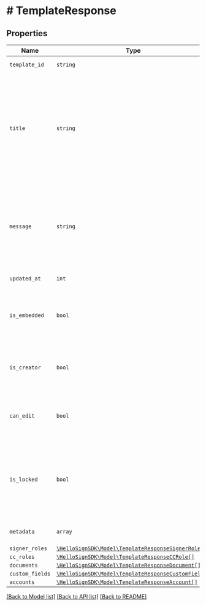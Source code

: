# # TemplateResponse



## Properties

Name | Type | Description | Notes
------------ | ------------- | ------------- | -------------
| `template_id` | ```string``` |  The id of the Template.  |  |
| `title` | ```string``` |  The title of the Template. This will also be the default subject of the message sent to signers when using this Template to send a SignatureRequest. This can be overridden when sending the SignatureRequest.  |  |
| `message` | ```string``` |  The default message that will be sent to signers when using this Template to send a SignatureRequest. This can be overridden when sending the SignatureRequest.  |  |
| `updated_at` | ```int``` |  Time the template was last updated.  |  |
| `is_embedded` | ```bool``` |  `true` if this template was created using an embedded flow, `false` if it was created on our website.  |  |
| `is_creator` | ```bool``` |  `true` if you are the owner of this template, `false` if it&#39;s been shared with you by a team member.  |  |
| `can_edit` | ```bool``` |  Indicates whether edit rights have been granted to you by the owner (always `true` if that&#39;s you).  |  |
| `is_locked` | ```bool``` |  `true` if you exceed Template quota; these can only be used in test mode. `false` if the template is included with the Template quota; these can be used at any time.  |  |
| `metadata` | ```array``` |  The metadata attached to the template.  |  |
| `signer_roles` | [```\HelloSignSDK\Model\TemplateResponseSignerRole[]```](TemplateResponseSignerRole.md) |    |  |
| `cc_roles` | [```\HelloSignSDK\Model\TemplateResponseCCRole[]```](TemplateResponseCCRole.md) |    |  |
| `documents` | [```\HelloSignSDK\Model\TemplateResponseDocument[]```](TemplateResponseDocument.md) |    |  |
| `custom_fields` | [```\HelloSignSDK\Model\TemplateResponseCustomField[]```](TemplateResponseCustomField.md) |    |  |
| `accounts` | [```\HelloSignSDK\Model\TemplateResponseAccount[]```](TemplateResponseAccount.md) |    |  |

[[Back to Model list]](../../README.md#models) [[Back to API list]](../../README.md#endpoints) [[Back to README]](../../README.md)
